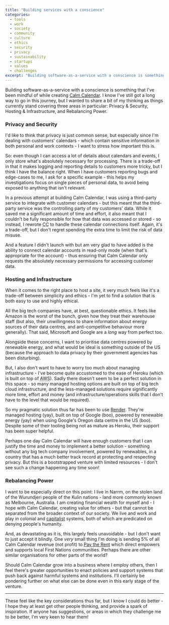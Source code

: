 ```yaml
---
title: "Building services with a conscience"
categories:
  - tools
  - work
  - society
  - community
  - culture
  - ethics
  - security
  - privacy
  - sustainability
  - startups
  - values
  - challenges
excerpt: "Building software-as-a-service with a conscience is something that I've been mindful of while creating Calm Calendar. I wanted to share where things currently stand."
---
```

Building software-as-a-service with a conscience is something that I've been mindful of while creating [Calm Calendar](https://calmcalendar.com). I know I've still got a long way to go in this journey, but I wanted to share a bit of my thinking as things currently stand covering three areas in particular: Privacy & Security, Hosting & Infrastructure, and Rebalancing Power.

### Privacy and Security

I'd like to think that privacy is just common sense, but especially since I'm dealing with customers' calendars - which contain sensitive information in both personal and work contexts - I want to stress how important this is.

So: even though I can access a lot of details about calendars and events, I only store what's absolutely necessary for processing. There is a trade-off in that it makes logging and reporting details to customers more tricky, but I think I have the balance right. When I have customers reporting bugs and edge-cases to me, I ask for a specific example - this helps my investigations focus on single pieces of personal data, to avoid being exposed to anything that isn't relevant.

In a previous attempt at building Calm Calendar, I was using a third-party service to integrate with customer calendars - but this meant that the third-party service was the controlling party of my customers' data. While it saved me a significant amount of time and effort, it also meant that I couldn't be fully responsible for how that data was accessed or stored - so instead, I rewrote <abbr title="Calm Calendar">CC</abbr> to handle these calendar connections itself. Again, it's a trade-off, but I don't regret spending the extra time to limit the risk of data misuse.

And a feature I didn't launch with but am very glad to have added is the ability to connect calendar accounts in read-only mode (when that's appropriate for the account) - thus ensuring that Calm Calendar only requests the absolutely necessary permissions for accessing customer data.

### Hosting and Infrastructure

When it comes to the right place to host a site, it very much feels like it's a trade-off between simplicity and ethics - I'm yet to find a solution that is both easy to use and highly ethical.

All the big tech companies have, at best, questionable ethics. It feels like Amazon is the worst of the bunch, given how they treat their warehouse staff (but also, their unwillingness to share information about energy sources of their data centres, and anti-competitive behaviour more generally). That said, Microsoft and Google are a _long_ way from perfect too.

Alongside these concerns, I want to prioritise data centres powered by renewable energy, and what would be ideal is something outside of the US (because the approach to data privacy by their government agencies has been disturbing).

But, I also don't want to have to worry too much about managing infrastructure - I've become quite accustomed to the ease of Heroku (which is built on top of <abbr title="Amazon Web Services">AWS</abbr>). Sadly there doesn't seem to be a perfect solution in this space - so many managed hosting options are built on top of big tech cloud infrastructure, and the less-managed solutions require significantly more time, effort and money (and infrastructure/operations skills that I don't have to the level that would be required).

So my pragmatic solution thus far has been to use [Render](https://render.com). They're managed hosting (yay), built on top of Google (boo), powered by renewable energy (yay) when using Google's Oregon data centre in the US (boo). Despite some of their tooling being not as mature as Heroku, their support has been super helpful.

Perhaps one day Calm Calendar will have enough customers that I can justify the time and money to implement a better solution - something without any big tech company involvement, powered by renewables, in a country that has a much better track record at protecting and respecting privacy. But this is a bootstrapped venture with limited resources - I don't see such a change happening any time soon!

### Rebalancing Power

I want to be especially direct on this point: I live in Narrm, on the stolen land of the Wurundjeri people of the Kulin nations - land more commonly known as Melbourne, Australia. I am creating financial wealth for myself and - I hope with Calm Calendar, creating value for others - but that cannot be separated from the broader context of our society. We live and work and play in colonial and [capitalist](https://twitter.com/jasonhickel/status/1515977488110915587) systems, both of which are predicated on denying people's humanity.

And, as devastating as it is, this largely feels unavoidable - but I don't want to just accept it blindly. One _very_ small thing I'm doing is sending 5% of all Calm Calendar revenue (not profit) to [Pay the Rent](https://paytherent.net.au) which direct empowers and supports local First Nations communities. Perhaps there are other similar organisations for other parts of the world?

Should Calm Calendar grow into a business where I employ others, then I feel there's greater opportunities to enact policies and support systems that push back against harmful systems and institutions. I'll certainly be pondering further on what else can be done even in this early stage of the venture.

---

These feel like the key considerations thus far, but I know I could do better - I hope they at least get other people thinking, and provide a spark of inspiration. If anyone has suggestions, or areas in which they challenge me to be better, I'm very keen to hear them!
